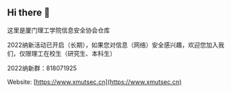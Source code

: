 ## Hi there 👋

这里是厦门理工学院信息安全协会仓库

2022纳新活动已开启（长期），如果您对信息（网络）安全感兴趣，欢迎您加入我们，仅限理工在校生（研究生、本科生）

2022纳新群：818071925

Website: [https://www.xmutsec.cn](https://www.xmutsec.cn)
